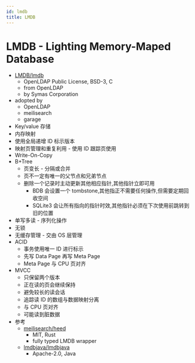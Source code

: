 ```yaml
---
id: lmdb
title: LMDB
---
```


# LMDB - Lighting Memory-Maped Database

- [LMDB/lmdb](https://github.com/LMDB/lmdb)
  -  OpenLDAP Public License, BSD-3, C
  - from OpenLDAP
  - by Symas Corporation
- adopted by
  - OpenLDAP
  - meilisearch
  - garage
- Key/value 存储
- 内存映射
- 使用全局递增 ID 标示版本
- 映射页管理和重复利用 - 使用 ID 跟踪页使用
- Write-On-Copy
- B+Tree
  - 页变长 - 分隔或合并
  - 页不一定有唯一的父节点和兄弟节点
  - 删除一个记录时主动更新其他相应指针,其他指针立即可用
    - BDB 会设置一个 tombstone,其他指正不需要任何操作,但需要定期回收空间
    - SQLite3 会让所有指向的指针时效,其他指针必须在下次使用前跳转到旧的位置
- 单写多读 - 序列化操作
- 无锁
- 无缓存管理 - 交由 OS 层管理
- ACID
  - 事务使用唯一 ID 进行标示
  - 先写 Data Page 再写 Meta Page
  - Meta Page 与 CPU 页对齐
- MVCC
  - 只保留两个版本
  - 正在读的页会继续保持
  - 避免较长的读会话
  - 追踪读 ID 的数组与数据映射分离
  - 与 CPU 页对齐
  - 可能读到脏数据
- 参考
  - [meilisearch/heed](https://github.com/meilisearch/heed/)
    - MIT, Rust
    - fully typed LMDB wrapper
  - [lmdbjava/lmdbjava](https://github.com/lmdbjava/lmdbjava)
    - Apache-2.0, Java
